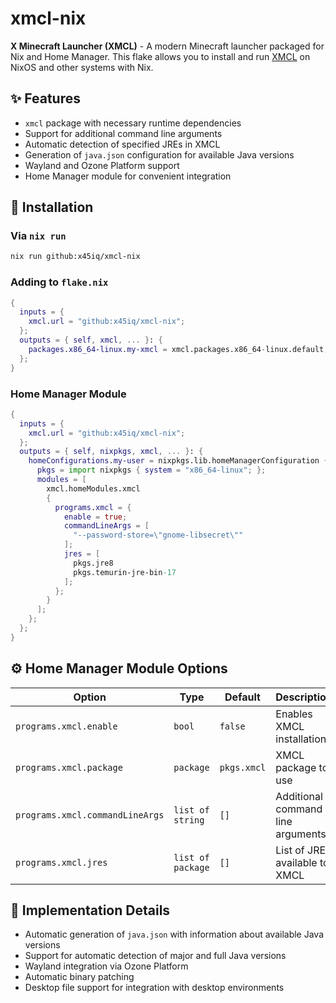 # xmcl-nix
**X Minecraft Launcher (XMCL)** - A modern Minecraft launcher packaged for Nix and Home Manager.
This flake allows you to install and run [XMCL](https://github.com/Voxelum/x-minecraft-launcher) on NixOS and other systems with Nix.

## ✨ Features
- `xmcl` package with necessary runtime dependencies
- Support for additional command line arguments
- Automatic detection of specified JREs in XMCL
- Generation of `java.json` configuration for available Java versions
- Wayland and Ozone Platform support
- Home Manager module for convenient integration

## 🚀 Installation
### Via `nix run`
```bash
nix run github:x45iq/xmcl-nix
```

### Adding to `flake.nix`
```nix
{
  inputs = {
    xmcl.url = "github:x45iq/xmcl-nix";
  };
  outputs = { self, xmcl, ... }: {
    packages.x86_64-linux.my-xmcl = xmcl.packages.x86_64-linux.default;
  };
}
```

### Home Manager Module
```nix
{
  inputs = {
    xmcl.url = "github:x45iq/xmcl-nix";
  };
  outputs = { self, nixpkgs, xmcl, ... }: {
    homeConfigurations.my-user = nixpkgs.lib.homeManagerConfiguration {
      pkgs = import nixpkgs { system = "x86_64-linux"; };
      modules = [
        xmcl.homeModules.xmcl
        {
          programs.xmcl = {
            enable = true;
            commandLineArgs = [
              "--password-store=\"gnome-libsecret\""
            ];
            jres = [
              pkgs.jre8
              pkgs.temurin-jre-bin-17
            ];
          };
        }
      ];
    };
  };
}
```

## ⚙️ Home Manager Module Options
| Option                          | Type              | Default     | Description                              |
| ------------------------------- | ----------------- | ----------- | ---------------------------------------- |
| `programs.xmcl.enable`          | `bool`            | `false`     | Enables XMCL installation                |
| `programs.xmcl.package`         | `package`         | `pkgs.xmcl` | XMCL package to use                      |
| `programs.xmcl.commandLineArgs` | `list of string`  | `[]`        | Additional command line arguments        |
| `programs.xmcl.jres`            | `list of package` | `[]`        | List of JREs available to XMCL           |

## 🔧 Implementation Details
- Automatic generation of `java.json` with information about available Java versions
- Support for automatic detection of major and full Java versions
- Wayland integration via Ozone Platform
- Automatic binary patching
- Desktop file support for integration with desktop environments
